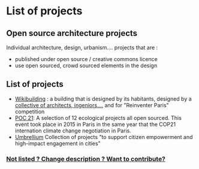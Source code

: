 # List of projects

## Open source architecture projects

Individual architecture, design, urbanism.... projects that are :

* published under open source / creative commons licence
* use open sourced, crowd sourced elements in the design 

## List of projects

* [Wikibuilding](http://wikibuilding.paris) : a building that is designed by its habitants, designed by a [collective of architects, ingeniors....](http://wikibuilding.paris/en/team/) and  for "Reinventer Paris" competition
* [POC 21](http://www.poc21.cc): A selection of 12 ecological projects all open sourced. This event took place in 2015 in Paris in the same year that the COP21 internation climate change negotiation in Paris.
* [Umbrellium](http://umbrellium.co.uk/#initiatives) Collection of projects "to support citizen empowerment and high-impact engagement in cities"

### [Not listed ? Change description ? Want to contribute?]()

